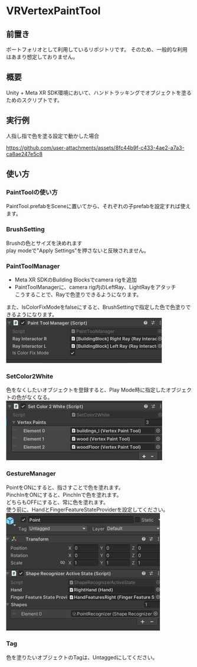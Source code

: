# VRVertexPaintTool

## 前置き
ポートフォリオとして利用しているリポジトリです。 そのため、一般的な利用はあまり想定しておりません。

## 概要
Unity + Meta XR SDK環境において、ハンドトラッキングでオブジェクトを塗るためのスクリプトです。

## 実行例
人指し指で色を塗る設定で動かした場合

https://github.com/user-attachments/assets/8fc44b9f-c433-4ae2-a7a3-ca8ae247e5c8

## 使い方
### PaintToolの使い方
PaintTool.prefabをSceneに置いてから、それぞれの子prefabを設定すれば使えます。

### BrushSetting
Brushの色とサイズを決めれます  
play modeで"Apply Settings"を押さないと反映されません。  

### PaintToolManager
- Meta XR SDKのBuilding Blocksでcamera rigを追加
- PaintToolManagerに、camera rig内のLeftRay、LightRayをアタッチ  
こうすることで、Rayで色塗りできるようになります。  

また、IsColorFixModeをfalseにすると、BrushSettingで指定した色で色塗りできるようになります。  
![alt text](RayInteractor.png)  

### SetColor2White
色をなくしたいオブジェクトを登録すると、Play Mode時に指定したオブジェクトの色がなくなる。  
![alt text](SetColor2White.png)

### GestureManager
PointをONにすると、指さすことで色を塗れます。  
PinchInをONにすると、PinchInで色を塗れます。  
どちらもOFFにすると、常に色を塗れます。  
使う前に、HandとFingerFeatureStateProviderを設定してください。  
![alt text](GestureManager.png)

### Tag
色を塗りたいオブジェクトのTagは、Untaggedにしてください。
